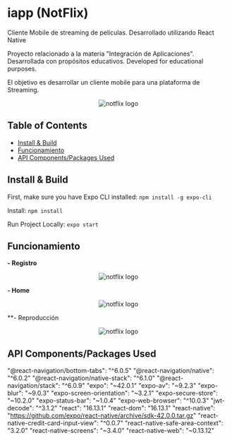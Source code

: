 # iapp (NotFlix)
Cliente Mobile de streaming de películas. Desarrollado utilizando React Native

Proyecto relacionado a la materia "Integración de Aplicaciones".
Desarrollada con propósitos educativos. Developed for educational purposes. 

El objetivo es desarrollar un cliente mobile para una plataforma de Streaming.

<p align="center">
  <img alt="notflix logo" src="https://github.com/machi918/iapp/blob/master/src/assets/landing/Logo.png" />
</p>

## Table of Contents

- [Install & Build](#install--build)
- [Funcionamiento](#funcionamiento)
- [API Components/Packages Used](#api-componentspackages-used)



## Install & Build

First, make sure you have Expo CLI installed: `npm install -g expo-cli`

Install: `npm install`

Run Project Locally: `expo start`

## Funcionamiento

**- Registro**
<p align="center">
  <img alt="notflix logo" src="https://github.com/machi918/iapp/blob/master/src/assets/gif/registro.gif" />
</p>


**- Home**
<p align="center">
  <img alt="notflix logo" src="https://github.com/machi918/iapp/blob/master/src/assets/gif/home.gif" />
</p>


**- Reproducción
<p align="center">
  <img alt="notflix logo" src="https://github.com/machi918/iapp/blob/master/src/assets/gif/funcionamiento.gif" />
</p>

## API Components/Packages Used
"@react-navigation/bottom-tabs": "^6.0.5"
"@react-navigation/native": "^6.0.2"
"@react-navigation/native-stack": "^6.1.0"
"@react-navigation/stack": "^6.0.9"
"expo": "~42.0.1"
"expo-av": "~9.2.3"
"expo-blur": "~9.0.3"
"expo-screen-orientation": "~3.2.1"
"expo-secure-store": "~10.2.0"
"expo-status-bar": "~1.0.4"
"expo-web-browser": "^10.0.3"
"jwt-decode": "^3.1.2"
"react": "16.13.1"
"react-dom": "16.13.1"
"react-native": "https://github.com/expo/react-native/archive/sdk-42.0.0.tar.gz"
"react-native-credit-card-input-view": "^0.0.7"
"react-native-safe-area-context": "3.2.0"
"react-native-screens": "~3.4.0"
"react-native-web": "~0.13.12"
